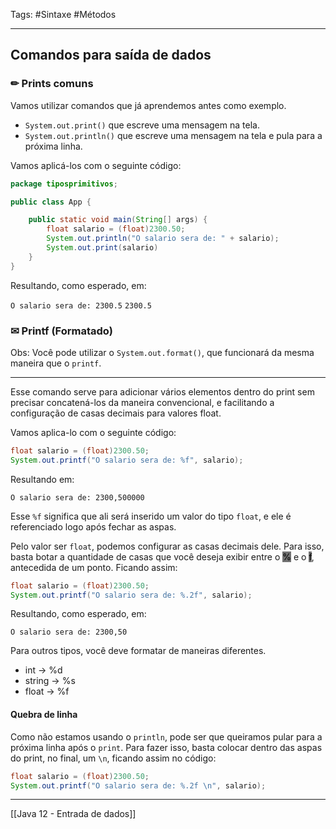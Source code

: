 Tags: #Sintaxe #Métodos

---
## Comandos para saída de dados

### ✏ Prints comuns

Vamos utilizar comandos que já aprendemos antes como exemplo.

- `System.out.print()` que escreve uma mensagem na tela.
- `System.out.println()` que escreve uma mensagem na tela e pula para a próxima linha.

Vamos aplicá-los com o seguinte código:

```java
package tiposprimitivos;

public class App {

    public static void main(String[] args) {
        float salario = (float)2300.50;
        System.out.println("O salario sera de: " + salario);
        System.out.print(salario)
    }
}

```

Resultando, como esperado, em:

`O salario sera de: 2300.5`
`2300.5`

### ✉ Printf (Formatado)

Obs: Você pode utilizar o `System.out.format()`, que funcionará da mesma maneira que o `printf`.

---

Esse comando serve para adicionar vários elementos dentro do print sem precisar concatená-los da maneira convencional, e facilitando a configuração de casas decimais para valores float.

Vamos aplica-lo com o seguinte código:

```java
float salario = (float)2300.50;
System.out.printf("O salario sera de: %f", salario);
```

Resultando em:

`O salario sera de: 2300,500000`

Esse `%f` significa que ali será inserido um valor do tipo `float`, e ele é referenciado logo após fechar as aspas.

Pelo valor ser `float`, podemos configurar as casas decimais dele. Para isso, basta botar a quantidade de casas que você deseja exibir entre o <mark style="background: #727272;">%</mark> e o <mark style="background: #727272;">f</mark>, antecedida de um ponto. Ficando assim:

```java
float salario = (float)2300.50;
System.out.printf("O salario sera de: %.2f", salario);
```

Resultando, como esperado, em:

`O salario sera de: 2300,50`

Para outros tipos, você deve formatar de maneiras diferentes.

- int -> %d
- string -> %s
- float -> %f
#### Quebra de linha

Como não estamos usando o `println`, pode ser que queiramos pular para a próxima linha após o `print`. Para fazer isso, basta colocar dentro das aspas do print, no final, um `\n`, ficando assim no código:

```java
float salario = (float)2300.50;
System.out.printf("O salario sera de: %.2f \n", salario);
```

---

[[Java 12 - Entrada de dados]]